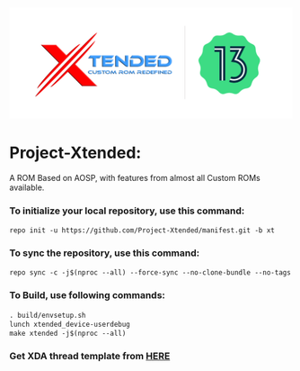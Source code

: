 ![Project PROJECT-XTENDED](https://github.com/Project-Xtended/docs/blob/master/XT-Banner.png)
-------------------------------------------------------------------------------------------------------

Project-Xtended:
====================
A ROM Based on AOSP, with features from almost all Custom ROMs available.


### To initialize your local repository, use this command:
~~~
repo init -u https://github.com/Project-Xtended/manifest.git -b xt
~~~

### To sync the repository, use this command:
~~~
repo sync -c -j$(nproc --all) --force-sync --no-clone-bundle --no-tags
~~~

### To Build, use following commands:
~~~
. build/envsetup.sh
lunch xtended_device-userdebug
make xtended -j$(nproc --all)
~~~    

### Get XDA thread template from [HERE](https://raw.githubusercontent.com/Project-Xtended/docs/master/XT-ThreadTemplate.txt)
